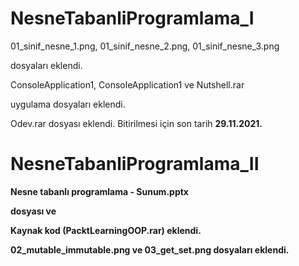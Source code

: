 # NesneTabanliProgramlama_I

01_sinif_nesne_1.png, 01_sinif_nesne_2.png, 01_sinif_nesne_3.png 
<p>dosyaları eklendi.
<br />
<p>ConsoleApplication1, ConsoleApplication1 ve Nutshell.rar
<p>uygulama dosyaları eklendi.
<br />
<p> Odev.rar dosyası eklendi. Bitirilmesi için son tarih <b>29.11.2021.
  
# NesneTabanliProgramlama_II

Nesne tabanlı programlama - Sunum.pptx  
<p>dosyası ve
<br />
<p>Kaynak kod (PacktLearningOOP.rar) eklendi.
<p>02_mutable_immutable.png ve 03_get_set.png dosyaları eklendi.
